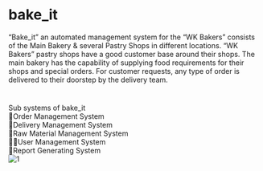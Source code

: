 # bake_it
“Bake_it” an automated management system for the “WK Bakers” consists of the Main Bakery & several Pastry Shops in different locations.
“WK Bakers” pastry shops have a good customer base around their shops. The main bakery has the capability of supplying food requirements for their shops and
special orders. For customer requests, any type of order is delivered to their doorstep by the delivery team.
#
Sub systems of bake_it<br>
                                             🍔Order Management System<br>
                                             🛵Delivery Management System<br>
                                             🍗Raw Material Management System<br>
                                             🧑‍🍳User Management System<br>
                                             📄Report Generating System<br>
        ![1](https://user-images.githubusercontent.com/62209498/189323491-1b8f144a-6d22-4f0a-af44-0f7e7c3057c0.png)
                                     

                                             

  
